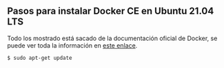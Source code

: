 ## Pasos para instalar Docker CE en Ubuntu 21.04 LTS
Todo los mostrado está sacado de la documentación oficial de Docker, se puede ver toda la información en [este enlace](https://docs.docker.com/engine/install/ubuntu/).

```bash
$ sudo apt-get update
```

